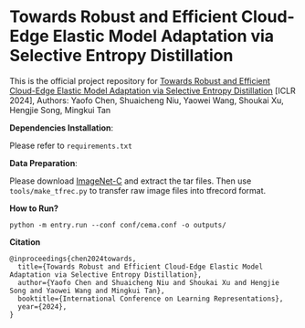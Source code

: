 # Towards Robust and Efficient Cloud-Edge Elastic Model Adaptation via Selective Entropy Distillation

This is the official project repository for [Towards Robust and Efficient Cloud-Edge Elastic Model Adaptation via Selective Entropy Distillation](https://openreview.net/forum?id=vePdNU3u6n) [ICLR 2024], Authors: Yaofo Chen, Shuaicheng Niu, Yaowei Wang, Shoukai Xu, Hengjie Song, Mingkui Tan

**Dependencies Installation**:

Please refer to `requirements.txt`

**Data Preparation**:

Please download [ImageNet-C](https://github.com/hendrycks/robustness) and extract the tar files. Then use `tools/make_tfrec.py` to transfer raw image files into tfrecord format.

**How to Run?**

```
python -m entry.run --conf conf/cema.conf -o outputs/
```

**Citation**

```
@inproceedings{chen2024towards,
  title={Towards Robust and Efficient Cloud-Edge Elastic Model Adaptation via Selective Entropy Distillation},
  author={Yaofo Chen and Shuaicheng Niu and Shoukai Xu and Hengjie Song and Yaowei Wang and Mingkui Tan},
  booktitle={International Conference on Learning Representations},
  year={2024},
}
```